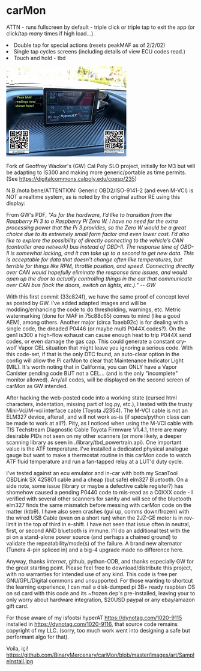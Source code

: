 # carMon

  ATTN - runs fullscreen by default - triple click or triple tap to exit the app (or click/tap *many* times if high load...).
<li>  Double tap for special actions (resets peakMAF as of 2/2/02)
<li>  Single tap cycles screens (including details of view ECU codes read.)
<li>  Touch and hold - tbd

![](images/art/SampleInstallThumb.jpg)


  Fork of Geoffrey Wacker's (GW) Cal Poly SLO project, initially for M3 but will be adapting to IS300 and making more generic/portable as time permits.
(See https://digitalcommons.calpoly.edu/cpesp/235)

  N.B./nota bene/ATTENTION: Generic OBD2/ISO-9141-2 (and even M-VCI) is NOT a realtime system, as is noted by the original author RE using this display:


  From GW's PDF, _"As for the hardware, I’d like to transition from the Raspberry Pi 3 to a Raspberry Pi Zero W.  I have no need for the extra processing power that the Pi 3 provides, so the Zero W would be a great choice due to its extremely small form factor and even lower cost.  I’d also like to explore the possibility of directly connecting to the vehicle’s CAN (controller area network) bus instead of OBD-II.  The response time of OBD-II is somewhat lacking, and it can take up to a second to get new data.  This is acceptable for data that doesn’t change often like temperatures, but terrible for things like RPM, throttle position, and speed.  Connecting directly over CAN would hopefully eliminate the response time issues, and would open up the door to actually controlling things in the car that communicate over CAN bus (lock the doors, switch on lights, etc.)." -- GW_

  With this first commit (33c824f), we have the same proof of concept level as posted by GW.  I've added adapted images and will be modding/enhancing the code to do thresholding, warnings, etc.   Metric watermarking (done for MAF in 75c88c65) comes to mind (like a good AEM), among others.  Another major (circa 1baeb92c) is for dealing with a single code, the dreaded P0446 (or maybe multi P044X codes?).  On the gen1 is300 a high-flow exhaust can cause enough heat to trip P044X send codes, or even damage the gas cap.  This could generate a constant cry-wolf Vapor CEL situation that might leave you ignoring a serious code.  With this code-set, if that is the only DTC found, an auto-clear option in the config will allow the Pi carMon to clear that Maintenance Indicator Light (MIL).  It's worth noting that in California, you can ONLY have a Vapor Canister pending code BUT not a CEL... (and is the only "incomplete" monitor allowed).  Any/all codes, will be displayed on the second screen of carMon as GW intended.



  After hacking the web-posted code into a working state (cursed html characters, indentation, missing part of log.py, etc.), I tested with the trusty Mini-Vci/M-vci interface cable (Toyota J2354).  The M-VCI cable is not an ELM327 device, afterall, and will not work as-is (if specs/python class can be made to work at all?).  Pity, as I noticed when using the M-VCI cable with TIS Techstream Diagnostic Cable Toyota Firmware V1.4.1, there are many desirable PIDs not seen on my other scanners (or more likely, a deeper scanning library as seen in ./library/tbd_powertrain.api).  One important value is the ATF temperature.  I've installed a dedicated physical analogue gauge but want to make a thermostat routine in this carMon code to watch ATF fluid temperature and run a fan-tapped relay at a LUT'd duty cycle.

  I've tested against an ecu emulator and in-car with both my ScanTool OBDLink SX 425801 cable and a cheap (but safe) elm327 Bluetooth.  On a side note, some issue (library or maybe a defective cable register?) has shomehow caused a pending P0440 code to mis-read as a C0XXX code - I verified with several other scanners for sanity and will see of the bluetooth elm327 finds the same mismatch before messing with carMon code on the matter (ktb9).  I have also seen crashes (gui up, comms down/frozen) with the wired USB Cable (even on a short run) when the 2JZ-GE motor is in rev-limit in the top of third in e-shift.  I have not seen that issue often in neutral, first, or second AND bluetooth is immune.  I'll do an additional test with the pi on a stand-alone power source (and perhaps a chained ground) to validate the repeatability/mode(s) of the failure.  A brand new alternator (Tundra 4-pin spliced in) and a big-4 upgrade made no difference here.
  
  Anyway, thanks _internet_, github, python-ODB, and thanks especially GW for the great starting point.  Please feel free to download/distribute this project, with no warranties for intended use of any kind.  This code is free per GNU/GPL/Digital commons and unsupported.  For those wanting to shortcut the learning experience, I can mail a disk-dumped pi 3B+ ready raspbian OS on sd card with this code and its ~frozen dep's pre-installed, leaving your to only worry about hardware integration, $20USD paypal or any ebay/amazon gift card.

  For those aware of my isfootsi hyperAT https://dynotag.com/1020-9115 installed in https://dynotag.com/1020-9116, that source code remains copyright of my LLC. (sorry, too much work went into designing a safe but performant algo for that).
  
  Voila, içi! https://github.com/BinaryMercenary/carMon/blob/master/images/art/SampleInstall.jpg
